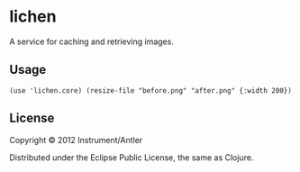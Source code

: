 # lichen

A service for caching and retrieving images.

## Usage

`(use 'lichen.core)
(resize-file "before.png" "after.png" {:width 200})`

## License

Copyright © 2012 Instrument/Antler

Distributed under the Eclipse Public License, the same as Clojure.
